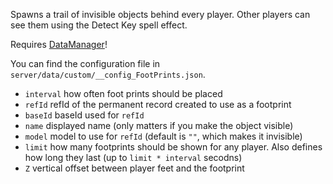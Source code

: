 Spawns a trail of invisible objects behind every player. Other players can see them using the Detect Key spell effect.

Requires [DataManager](https://github.com/tes3mp-scripts/DataManager)!

You can find the configuration file in `server/data/custom/__config_FootPrints.json`.
* `interval` how often foot prints should be placed
* `refId` refId of the permanent record created to use as a footprint
* `baseId` baseId used for `refId`
* `name` displayed name (only matters if you make the object visible)
* `model` model to use for `refId` (default is `""`, which makes it invisible)
* `limit` how many footprints should be shown for any player. Also defines how long they last (up to `limit * interval` secodns)
* `Z` vertical offset between player feet and the footprint